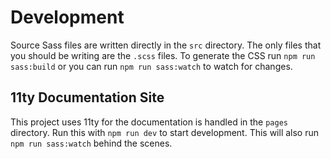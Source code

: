 # Development

Source Sass files are written directly in the `src` directory. The only files that you should be writing are the `.scss` files. To generate the CSS run `npm run sass:build` or you can run `npm run sass:watch` to watch for changes.

## 11ty Documentation Site

This project uses 11ty for the documentation is handled in the `pages` directory. Run this with `npm run dev` to start development. This will also run `npm run sass:watch` behind the scenes.